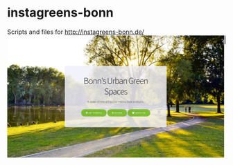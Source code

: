 # instagreens-bonn
Scripts and files for http://instagreens-bonn.de/
![](screenshots/1.jpg?raw=true)
